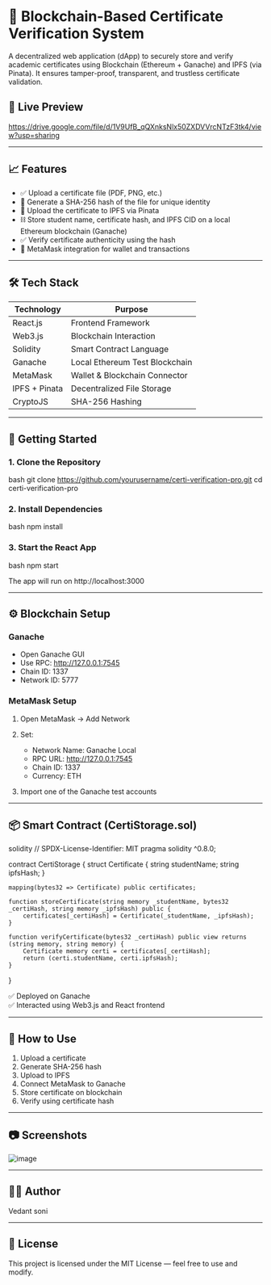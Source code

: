 # 📌 Blockchain-Based Certificate Verification System

A decentralized web application (dApp) to securely store and verify academic certificates using Blockchain (Ethereum + Ganache) and IPFS (via Pinata). It ensures tamper-proof, transparent, and trustless certificate validation.

## 🔗 Live Preview
https://drive.google.com/file/d/1V9UfB_qQXnksNlx50ZXDVVrcNTzF3tk4/view?usp=sharing

---

## 📈 Features

- ✅ Upload a certificate file (PDF, PNG, etc.)
- 🔐 Generate a SHA-256 hash of the file for unique identity
- 📁 Upload the certificate to IPFS via Pinata
- ⛓ Store student name, certificate hash, and IPFS CID on a local Ethereum blockchain (Ganache)
- ✅ Verify certificate authenticity using the hash
- 🧒 MetaMask integration for wallet and transactions

---

## 🛠 Tech Stack

| Technology       | Purpose                          |
|------------------|----------------------------------|
| React.js         | Frontend Framework               |
| Web3.js          | Blockchain Interaction           |
| Solidity         | Smart Contract Language          |
| Ganache          | Local Ethereum Test Blockchain   |
| MetaMask         | Wallet & Blockchain Connector    |
| IPFS + Pinata    | Decentralized File Storage       |
| CryptoJS         | SHA-256 Hashing                  |

---

## 🚀 Getting Started

### 1. Clone the Repository

bash
git clone https://github.com/yourusername/certi-verification-pro.git
cd certi-verification-pro


### 2. Install Dependencies

bash
npm install


### 3. Start the React App

bash
npm start


The app will run on http://localhost:3000

---

## ⚙ Blockchain Setup

### Ganache

- Open Ganache GUI
- Use RPC: http://127.0.0.1:7545
- Chain ID: 1337
- Network ID: 5777

### MetaMask Setup

1. Open MetaMask → Add Network
2. Set:
   - Network Name: Ganache Local
   - RPC URL: http://127.0.0.1:7545
   - Chain ID: 1337
   - Currency: ETH

3. Import one of the Ganache test accounts

---

## 📦 Smart Contract (CertiStorage.sol)

solidity
// SPDX-License-Identifier: MIT
pragma solidity ^0.8.0;

contract CertiStorage {
    struct Certificate {
        string studentName;
        string ipfsHash;
    }

    mapping(bytes32 => Certificate) public certificates;

    function storeCertificate(string memory _studentName, bytes32 _certiHash, string memory _ipfsHash) public {
        certificates[_certiHash] = Certificate(_studentName, _ipfsHash);
    }

    function verifyCertificate(bytes32 _certiHash) public view returns (string memory, string memory) {
        Certificate memory certi = certificates[_certiHash];
        return (certi.studentName, certi.ipfsHash);
    }
}


✅ Deployed on Ganache  
✅ Interacted using Web3.js and React frontend

---

## 🧪 How to Use

1. Upload a certificate
2. Generate SHA-256 hash
3. Upload to IPFS
4. Connect MetaMask to Ganache
5. Store certificate on blockchain
6. Verify using certificate hash

---

## 📷 Screenshots

![image](https://github.com/user-attachments/assets/5fefb688-a964-4009-99bc-31ee250a1399)


---

## 🙇‍♂ Author

Vedant soni   

---

## 📝 License

This project is licensed under the MIT License — feel free to use and modify.
